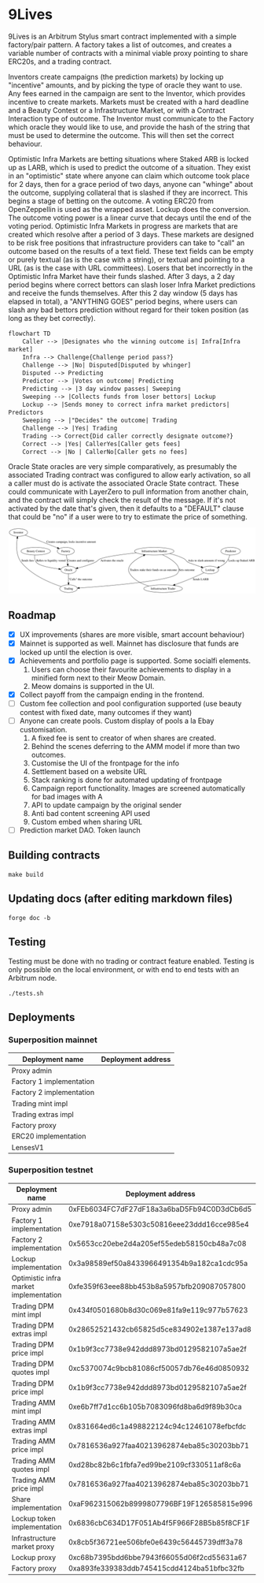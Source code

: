 
# 9Lives

9Lives is an Arbitrum Stylus smart contract implemented with a simple factory/pair
pattern. A factory takes a list of outcomes, and creates a variable number of contracts
with a minimal viable proxy pointing to share ERC20s, and a trading contract.

Inventors create campaigns (the prediction markets) by locking up "incentive" amounts, and
by picking the type of oracle they want to use. Any fees earned in the campaign are sent
to the Inventor, which provides incentive to create markets. Markets must be created with
a hard deadline and a Beauty Contest or a Infrastructure Market, or with a Contract
Interaction type of outcome. The Inventor must communicate to the Factory which oracle
they would like to use, and provide the hash of the string that must be used to determine
the outcome. This will then set the correct behaviour.

Optimistic Infra Markets are betting situations where Staked ARB is locked up as LARB,
which is used to predict the outcome of a situation. They exist in an "optimistic" state
where anyone can claim which outcome took place for 2 days, then for a grace period of two
days, anyone can "whinge" about the outcome, supplying collateral that is slashed if they
are incorrect. This begins a stage of betting on the outcome. A voting ERC20 from
OpenZeppellin is used as the wrapped asset. Lockup does the conversion. The outcome voting
power is a linear curve that decays until the end of the voting period. Optimistic Infra
Markets in progress are markets that are created which resolve after a period of 3 days.
These markets are designed to be risk free positions that infrastructure providers can
take to "call" an outcome based on the results of a text field. These text fields can be
empty or purely textual (as is the case with a string), or textual and pointing to a URL
(as is the case with URL committees). Losers that bet incorrectly in the Optimistic Infra
Market have their funds slashed. After 3 days, a 2 day period begins where correct bettors
can slash loser Infra Market predictions and receive the funds themselves. After this 2
day window (5 days has elapsed in total), a "ANYTHING GOES" period begins, where users can
slash any bad bettors prediction without regard for their token position (as long as they
bet correctly).

```mermaid
flowchart TD
    Caller --> |Designates who the winning outcome is| Infra[Infra market]
    Infra --> Challenge{Challenge period pass?}
    Challenge --> |No| Disputed[Disputed by whinger]
    Disputed --> Predicting
    Predictor --> |Votes on outcome| Predicting
    Predicting --> |3 day window passes| Sweeping
    Sweeping --> |Collects funds from loser bettors| Lockup
    Lockup --> |Sends money to correct infra market predictors| Predictors
    Sweeping --> |"Decides" the outcome| Trading
    Challenge --> |Yes| Trading
    Trading --> Correct{Did caller correctly designate outcome?}
    Correct --> |Yes| CallerYes[Caller gets fees]
    Correct --> |No | CallerNo[Caller gets no fees]
```

Oracle State oracles are very simple comparatively, as presumably the associated Trading
contract was configured to allow early activation, so all a caller must do is activate the
associated Oracle State contract. These could communicate with LayerZero to pull
information from another chain, and the contract will simply check the result of the
message. If it's not activated by the date that's given, then it defaults to a "DEFAULT"
clause that could be "no" if a user were to try to estimate the price of something.

![Diagram of the system](diagram.svg)

## Roadmap

- [X] UX improvements (shares are more visible, smart account behaviour)
- [X] Mainnet is supported as well. Mainnet has disclosure that funds are locked up until the election is over.
- [X] Achievements and portfolio page is supported. Some socialfi elements.
    1. Users can choose their favourite achievements to display in a minified form next to their Meow Domain.
    2. Meow domains is supported in the UI.
- [X] Collect payoff from the campaign ending in the frontend.
- [ ] Custom fee collection and pool configuration supported (use beauty contest with fixed date, many outcomes if they want)
- [ ] Anyone can create pools. Custom display of pools a la Ebay customisation.
    1. A fixed fee is sent to creator of when shares are created.
    2. Behind the scenes deferring to the AMM model if more than two outcomes.
    3. Customise the UI of the frontpage for the info
    4. Settlement based on a website URL
    5. Stack ranking is done for automated updating of frontpage
    6. Campaign report functionality. Images are screened automatically for bad images with A
    7. API to update campaign by the original sender
    8. Anti bad content screening API used
    9. Custom embed when sharing URL
- [ ] Prediction market DAO. Token launch

## Building contracts

	make build

## Updating docs (after editing markdown files)

	forge doc -b

## Testing

Testing must be done with no trading or contract feature enabled. Testing is only possible
on the local environment, or with end to end tests with an Arbitrum node.

	./tests.sh

## Deployments

### Superposition mainnet

|      Deployment name     |              Deployment address            |
|--------------------------|--------------------------------------------|
| Proxy admin              |  |
| Factory 1 implementation |  |
| Factory 2 implementation |  |
| Trading mint impl        |  |
| Trading extras impl      |  |
| Factory proxy            |  |
| ERC20 implementation     |  |
| LensesV1                 |  |

### Superposition testnet

|            Deployment name             |              Deployment address            |
|----------------------------------------|--------------------------------------------|
| Proxy admin                            | 0xFEb6034FC7dF27dF18a3a6baD5Fb94C0D3dCb6d5 |
| Factory 1 implementation               | 0xe7918a07158e5303c50816eee23ddd16cce985e4 |
| Factory 2 implementation               | 0x5653cc20ebe2d4a205ef55edeb58150cb48a7c08 |
| Lockup implementation                  | 0x3a98589ef50a8433966491354b9a182ca1cdc95a |
| Optimistic infra market implementation | 0xfe359f63eee88bb453b8a5957bfb209087057800 |
| Trading DPM mint impl                  | 0x434f0501680b8d30c069e81fa9e119c977b57623 |
| Trading DPM extras impl                | 0x28652521432cb65825d5ce834902e1387e137ad8 |
| Trading DPM price impl                 | 0x1b9f3cc7738e942ddd8973bd0129582107a5ae2f |
| Trading DPM quotes impl                | 0xc5370074c9bcb81086cf50057db76e46d0850932 |
| Trading DPM price impl                 | 0x1b9f3cc7738e942ddd8973bd0129582107a5ae2f |
| Trading AMM mint impl                  | 0xe6b7ff7d1cc6b105b7083096fd8ba6d9f89b30ca |
| Trading AMM extras impl                | 0x831664ed6c1a498822124c94c12461078efbcfdc |
| Trading AMM price impl                 | 0x7816536a927faa40213962874eba85c30203bb71 |
| Trading AMM quotes impl                | 0xd28bc82b6c1fbfa7ed99be2109cf330511af8c6a |
| Trading AMM price impl                 | 0x7816536a927faa40213962874eba85c30203bb71 |
| Share implementation                   | 0xaF962315062b8999807796BF19F126585815e996 |
| Lockup token implementation            | 0x6836cbC634D17F051Ab4f5F966F28B5b85f8CF1F |
| Infrastructure market proxy            | 0x8cb5f36721ee506bfe0e6439c56445739dff3a78 |
| Lockup proxy                           | 0xc68b7395bdd6bbe7943f66055d06f2cd55631a67 |
| Factory proxy                          | 0xa893fe339383ddb745415cdd4124ba51bfbc32fb |
